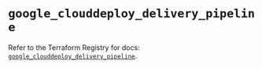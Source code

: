 # `google_clouddeploy_delivery_pipeline`

Refer to the Terraform Registry for docs: [`google_clouddeploy_delivery_pipeline`](https://registry.terraform.io/providers/hashicorp/google-beta/6.29.0/docs/resources/google_clouddeploy_delivery_pipeline).
